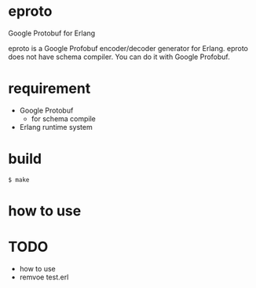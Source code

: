 
# eproto

Google Protobuf for Erlang

eproto is a Google Profobuf encoder/decoder generator for Erlang.
eproto does not have schema compiler. You can do it with Google Profobuf.

# requirement

* Google Protobuf
    * for schema compile
* Erlang runtime system


# build

`
$ make
`

# how to use

# TODO

* how to use
* remvoe test.erl
